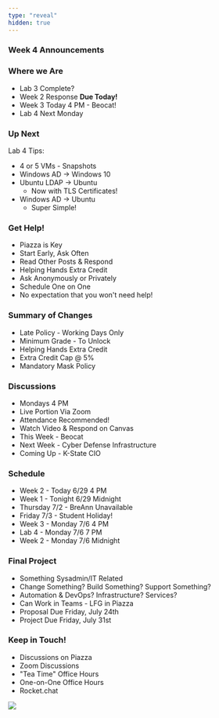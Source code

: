 ```yaml
---
type: "reveal"
hidden: true
---
```


<section>
	<h3>Week 4 Announcements</h3>
</section>
<section>
	<h3>Where we Are</h3>
	<ul>
		<li>Lab 3 Complete?</li>
		<li>Week 2 Response <b>Due Today!</b></li>
		<li>Week 3 Today 4 PM - Beocat!</li>
		<li>Lab 4 Next Monday</li>
	</ul>
</section>
<section>
	<h3>Up Next</h3>
	<p>Lab 4 Tips:</p>
	<ul>
		<li>4 or 5 VMs - Snapshots</li>
		<li>Windows AD -> Windows 10</li>
		<li>Ubuntu LDAP -> Ubuntu
		<ul>
			<li>Now with TLS Certificates!</li>
		</ul></li>
		<li>Windows AD -> Ubuntu
		<ul>
			<li>Super Simple!</li>
		</ul></li>
	</ul>
</section>
<section>
	<h3>Get Help!</h3>
	<ul>
		<li>Piazza is Key</li>
		<li>Start Early, Ask Often</li>
		<li>Read Other Posts & Respond</li>
		<li>Helping Hands Extra Credit</li>
		<li>Ask Anonymously or Privately</li>
		<li>Schedule One on One</li>
		<li>No expectation that you won't need help!</li>
	</ul>
</section>
<section>
	<h3>Summary of Changes</h3>
	<ul>
		<li>Late Policy - Working Days Only</li>
		<li>Minimum Grade - To Unlock</li>
		<li>Helping Hands Extra Credit</li>
		<li>Extra Credit Cap @ 5%</li>
		<li>Mandatory Mask Policy</li>
	</ul>
</section>
<section>
	<h3>Discussions</h3>
	<ul>
	  <li>Mondays 4 PM</li>
	  <li>Live Portion Via Zoom</li>
	  <li>Attendance Recommended!</li>
	  <li>Watch Video & Respond on Canvas</li>
	  <li>This Week - Beocat</li>
	  <li>Next Week - Cyber Defense Infrastructure</li>
	  <li>Coming Up - K-State CIO</li>
	</ul>
</section>
<section>
	<h3>Schedule</h3>
	<ul>
		<li>Week 2 - Today 6/29 4 PM</li>
		<li>Week 1 - Tonight 6/29 Midnight</li>
		<li>Thursday 7/2 - BreAnn Unavailable</li>
		<li>Friday 7/3 - Student Holiday!</li>
		<li>Week 3 - Monday 7/6 4 PM</li>
		<li>Lab 4 - Monday 7/6 7 PM</li>
		<li>Week 2 - Monday 7/6 Midnight</li>
	</ul>
</section>
<section>
	<h3>Final Project</h3>
	<ul>
		<li>Something Sysadmin/IT Related</li>
		<li>Change Something? Build Something? Support Something?</li>
		<li>Automation & DevOps? Infrastructure? Services?</li>
		<li>Can Work in Teams - LFG in Piazza</li>
		<li>Proposal Due Friday, July 24th</li>
		<li>Project Due Friday, July 31st</li>
	</ul>
</section>
<section>
	<h3>Keep in Touch!</h3>
	<ul>
	  <li>Discussions on Piazza</li>
	  <li>Zoom Discussions</li>
	  <li>"Tea Time" Office Hours</li>
	  <li>One-on-One Office Hours</li>
	  <li>Rocket.chat</li>
	</ul>
</section>
<section>
  <img class="stretch" src="https://media.giphy.com/media/j1Xyt3DHfJcmk/giphy.gif">
</section>